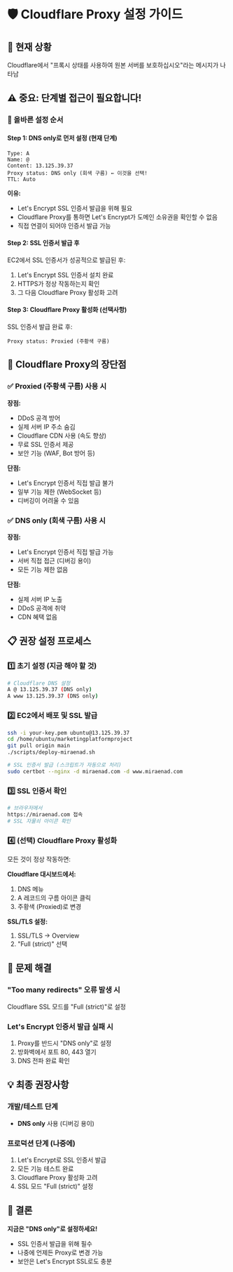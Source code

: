# 🛡️ Cloudflare Proxy 설정 가이드

## 📌 현재 상황
Cloudflare에서 "프록시 상태를 사용하여 원본 서버를 보호하십시오"라는 메시지가 나타남

## ⚠️ 중요: 단계별 접근이 필요합니다!

### 🔄 올바른 설정 순서

#### **Step 1: DNS only로 먼저 설정** (현재 단계)
```
Type: A
Name: @
Content: 13.125.39.37
Proxy status: DNS only (회색 구름) ← 이것을 선택!
TTL: Auto
```

**이유:**
- Let's Encrypt SSL 인증서 발급을 위해 필요
- Cloudflare Proxy를 통하면 Let's Encrypt가 도메인 소유권을 확인할 수 없음
- 직접 연결이 되어야 인증서 발급 가능

#### **Step 2: SSL 인증서 발급 후**
EC2에서 SSL 인증서가 성공적으로 발급된 후:
1. Let's Encrypt SSL 인증서 설치 완료
2. HTTPS가 정상 작동하는지 확인
3. 그 다음 Cloudflare Proxy 활성화 고려

#### **Step 3: Cloudflare Proxy 활성화** (선택사항)
SSL 인증서 발급 완료 후:
```
Proxy status: Proxied (주황색 구름)
```

## 🎯 Cloudflare Proxy의 장단점

### ✅ Proxied (주황색 구름) 사용 시
**장점:**
- DDoS 공격 방어
- 실제 서버 IP 주소 숨김
- Cloudflare CDN 사용 (속도 향상)
- 무료 SSL 인증서 제공
- 보안 기능 (WAF, Bot 방어 등)

**단점:**
- Let's Encrypt 인증서 직접 발급 불가
- 일부 기능 제한 (WebSocket 등)
- 디버깅이 어려울 수 있음

### ✅ DNS only (회색 구름) 사용 시
**장점:**
- Let's Encrypt 인증서 직접 발급 가능
- 서버 직접 접근 (디버깅 용이)
- 모든 기능 제한 없음

**단점:**
- 실제 서버 IP 노출
- DDoS 공격에 취약
- CDN 혜택 없음

## 📋 권장 설정 프로세스

### 1️⃣ 초기 설정 (지금 해야 할 것)
```bash
# Cloudflare DNS 설정
A @ 13.125.39.37 (DNS only)
A www 13.125.39.37 (DNS only)
```

### 2️⃣ EC2에서 배포 및 SSL 발급
```bash
ssh -i your-key.pem ubuntu@13.125.39.37
cd /home/ubuntu/marketingplatformproject
git pull origin main
./scripts/deploy-miraenad.sh

# SSL 인증서 발급 (스크립트가 자동으로 처리)
sudo certbot --nginx -d miraenad.com -d www.miraenad.com
```

### 3️⃣ SSL 인증서 확인
```bash
# 브라우저에서
https://miraenad.com 접속
# SSL 자물쇠 아이콘 확인
```

### 4️⃣ (선택) Cloudflare Proxy 활성화
모든 것이 정상 작동하면:

**Cloudflare 대시보드에서:**
1. DNS 메뉴
2. A 레코드의 구름 아이콘 클릭
3. 주황색 (Proxied)로 변경

**SSL/TLS 설정:**
1. SSL/TLS → Overview
2. "Full (strict)" 선택

## 🚨 문제 해결

### "Too many redirects" 오류 발생 시
Cloudflare SSL 모드를 "Full (strict)"로 설정

### Let's Encrypt 인증서 발급 실패 시
1. Proxy를 반드시 "DNS only"로 설정
2. 방화벽에서 포트 80, 443 열기
3. DNS 전파 완료 확인

## 💡 최종 권장사항

### 개발/테스트 단계
- **DNS only** 사용 (디버깅 용이)

### 프로덕션 단계 (나중에)
1. Let's Encrypt로 SSL 인증서 발급
2. 모든 기능 테스트 완료
3. Cloudflare Proxy 활성화 고려
4. SSL 모드 "Full (strict)" 설정

## 📌 결론
**지금은 "DNS only"로 설정하세요!**
- SSL 인증서 발급을 위해 필수
- 나중에 언제든 Proxy로 변경 가능
- 보안은 Let's Encrypt SSL로도 충분
